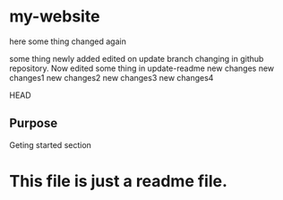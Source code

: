 # my-website

here some thing changed again

some thing newly added
edited on update branch
changing in github repository.
Now edited some thing in update-readme
new changes
new changes1
new changes2
new changes3
new changes4

HEAD

## Purpose

Geting started section

# This file is just a readme file.
